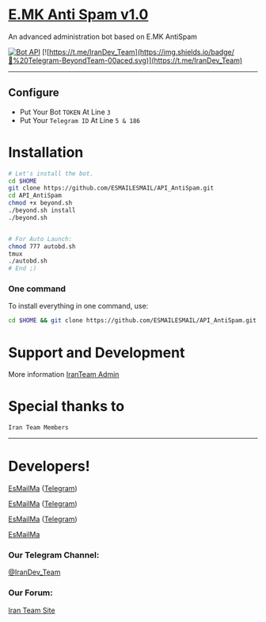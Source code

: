 # [E.MK Anti Spam v1.0](https://t.me/IranDev_Team)
An advanced administration bot based on E.MK AntiSpam

[![Bot API](http://img.shields.io/badge/Bot%20API-v3.2-00aced.svg)](https://core.telegram.org/bots/api)
[![https://t.me/IranDev_Team](https://img.shields.io/badge/💬%20Telegram-BeyondTeam-00aced.svg)](https://t.me/IranDev_Team)

* * *

## Configure

* Put Your Bot `TOKEN` At Line `3`
* Put Your `Telegram ID` At Line `5 & 186`

# Installation

```sh
# Let's install the bot.
cd $HOME
git clone https://github.com/ESMAILESMAIL/API_AntiSpam.git
cd API_AntiSpam
chmod +x beyond.sh
./beyond.sh install
./beyond.sh 


# For Auto Launch:
chmod 777 autobd.sh
tmux
./autobd.sh
# End ;)
```
### One command
To install everything in one command, use:
```sh
cd $HOME && git clone https://github.com/ESMAILESMAIL/API_AntiSpam.git && cd API_AntiSpam && chmod +x beyond.sh && ./beyond.sh install && ./beyond.sh
```


# Support and Development

More information [IranTeam Admin](https://t.me/EsMailMa)

# Special thanks to

`Iran Team Members`

* * *

# Developers!

[EsMailMa](https://github.com/ESMAILESMAIL) ([Telegram](https://t.me/EsMailMa))

[EsMailMa](https://github.com/ESMAILESMAIL) ([Telegram](https://t.me/EsMailMa))

[EsMailMa](https://github.com/ESMAILESMAIL) ([Telegram](https://t.me/EsMailMa))

[EsMailMa](https://t.me/EsMailMa)

### Our Telegram Channel:

[@IranDev_Team](https://t.me/IranDev_Team)

### Our Forum:

[Iran Team Site](https://Iran-Team.Ml)
